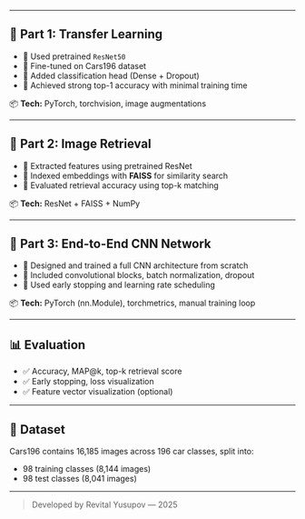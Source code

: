 
---

## 🧠 Part 1: Transfer Learning

- 🔸 Used pretrained `ResNet50`
- 🔸 Fine-tuned on Cars196 dataset
- 🔸 Added classification head (Dense + Dropout)
- 🔸 Achieved strong top-1 accuracy with minimal training time

📦 **Tech:** PyTorch, torchvision, image augmentations

---

## 🔎 Part 2: Image Retrieval

- 🔸 Extracted features using pretrained ResNet
- 🔸 Indexed embeddings with **FAISS** for similarity search
- 🔸 Evaluated retrieval accuracy using top-k matching

📦 **Tech:** ResNet + FAISS + NumPy

---

## 🏁 Part 3: End-to-End CNN Network

- 🔸 Designed and trained a full CNN architecture from scratch
- 🔸 Included convolutional blocks, batch normalization, dropout
- 🔸 Used early stopping and learning rate scheduling

📦 **Tech:** PyTorch (nn.Module), torchmetrics, manual training loop

---

## 📊 Evaluation

- ✅ Accuracy, MAP@k, top-k retrieval score
- ✅ Early stopping, loss visualization
- ✅ Feature vector visualization (optional)

---

## 📁 Dataset

Cars196 contains 16,185 images across 196 car classes, split into:

- 98 training classes (8,144 images)
- 98 test classes (8,041 images)

---

> Developed by Revital Yusupov — 2025

